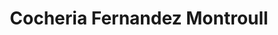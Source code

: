 ---
title: "Cocheria Fernandez Montroull"
url: /corrientes/cocheria-fernandez-montroull/
shop: Bestattungen
---